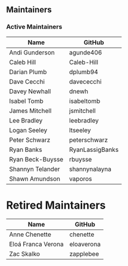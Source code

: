 ## Maintainers

### Active Maintainers
| Name | GitHub |
| --- | --- |
| Andi Gunderson | agunde406 |
| Caleb Hill | Caleb-Hill |
| Darian Plumb | dplumb94 |
| Dave Cecchi | davececchi |
| Davey Newhall | dnewh |
| Isabel Tomb | isabeltomb |
| James Mitchell | jsmitchell |
| Lee Bradley | leebradley |
| Logan Seeley | ltseeley |
| Peter Schwarz | peterschwarz |
| Ryan Banks | RyanLassigBanks |
| Ryan Beck-Buysse | rbuysse |
| Shannyn Telander | shannynalayna |
| Shawn Amundson | vaporos |


# Retired Maintainers
| Name | GitHub |
| --- | --- |
| Anne Chenette | chenette |
| Eloá Franca Verona | eloaverona |
| Zac Skalko | zapplebee |
